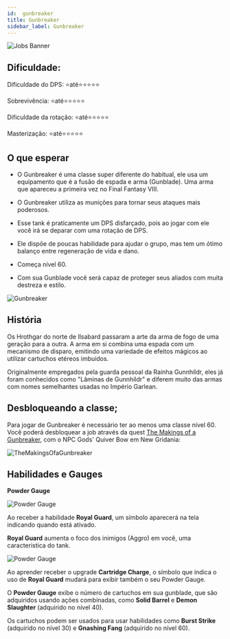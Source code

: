 ```yaml
---
id:  gunbreaker
title: Gunbreaker
sidebar_label: Gunbreaker
---
```


![Jobs Banner](https://i.imgur.com/dX4UQ0n.png)

## Dificuldade: 
 Dificuldade do DPS: ⭐até⭐⭐⭐⭐⭐ 

 Sobrevivência: ⭐até⭐⭐⭐⭐⭐

 Dificuldade da rotação: ⭐até⭐⭐⭐⭐⭐

 Masterização: ⭐até⭐⭐⭐⭐⭐


## O que esperar

- O Gunbreaker é uma classe super diferente do habitual, ele usa um equipamento que é a fusão de espada e arma (Gunblade). Uma arma que apareceu a primeira vez no Final Fantasy VIII.

- O Gunbreaker utiliza as munições para tornar seus ataques mais poderosos.

- Esse tank é praticamente um DPS disfarçado, pois ao jogar com ele você irá se deparar com uma rotação de DPS.

- Ele dispõe de poucas habilidade para ajudar o grupo, mas tem um ótimo balanço entre regeneração de vida e dano. 

- Começa nível 60.

- Com sua Gunblade você será capaz de proteger seus aliados com muita destreza e estilo.

![Gunbreaker](https://i.imgur.com/DXUaUbj.png)

## História

Os Hrothgar do norte de Ilsabard passaram a arte da arma de fogo de uma geração para a outra. A arma em si combina uma espada com um mecanismo de disparo, emitindo uma variedade de efeitos mágicos ao utilizar cartuchos etéreos imbuídos. 

Originalmente empregados pela guarda pessoal da Rainha Gunnhildr, eles já foram conhecidos como "Lâminas de Gunnhildr" e diferem muito das armas com nomes semelhantes usadas no Império Garlean.

## Desbloqueando a classe;
Para jogar de Gunbreaker é necessário ter ao menos uma classe nível 60. Você poderá desbloquear a job através da quest [The Makings of a Gunbreaker](https://na.finalfantasyxiv.com/lodestone/playguide/db/quest/e3f6c6209c3/), com o NPC Gods' Quiver Bow em New Gridania:

![TheMakingsOfaGunbreaker](https://i.imgur.com/2UBatAU.png)

## Habilidades e Gauges

**Powder Gauge**

![Powder Gauge](https://img.finalfantasyxiv.com/lds/promo/h/l/KRsqKnc7ujlwQuYYrd8ZM6GxFo.png)

Ao receber a habilidade **Royal Guard**, um símbolo aparecerá na tela indicando quando está ativado. 

**Royal Guard** aumenta o foco dos inimigos (Aggro) em você, uma caracteristica do tank.

![Powder Gauge](https://img.finalfantasyxiv.com/lds/promo/h/-/YXsPIfV3tZYR0SmZ5jBfVq07dk.png)

Ao aprender receber o upgrade **Cartridge Charge**, o símbolo que indica o uso de **Royal Guard** mudará para exibir também o seu Powder Gauge.

O **Powder Gauge** exibe o número de cartuchos em sua gunblade, que são adquiridos usando ações combinadas, como **Solid Barrel** e **Demon Slaughter** (adquirido no nível 40). 

Os cartuchos podem ser usados ​​para usar habilidades como **Burst Strike** (adquirido no nível 30) e **Gnashing Fang** (adquirido no nível 60).

